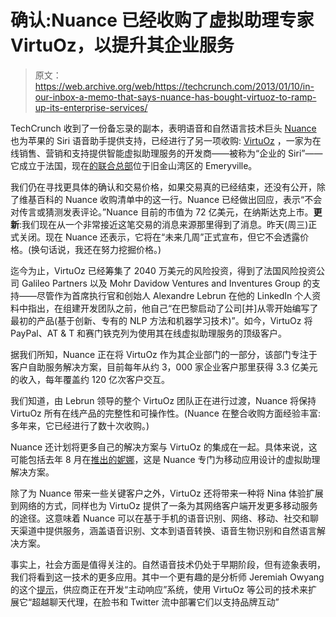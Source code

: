 # 确认:Nuance 已经收购了虚拟助理专家 VirtuOz，以提升其企业服务

> 原文：<https://web.archive.org/web/https://techcrunch.com/2013/01/10/in-our-inbox-a-memo-that-says-nuance-has-bought-virtuoz-to-ramp-up-its-enterprise-services/>

TechCrunch 收到了一份备忘录的副本，表明语音和自然语言技术巨头 [Nuance](https://web.archive.org/web/20230404070744/http://www.nuance.com/) 也为苹果的 Siri 语音助手提供支持，已经进行了另一项收购: [VirtuOz](https://web.archive.org/web/20230404070744/http://www.virtuoz.com/) ，一家为在线销售、营销和支持提供智能虚拟助理服务的开发商——被称为“企业的 Siri”——它成立于法国，现在[的联合总部](https://web.archive.org/web/20230404070744/https://techcrunch.com/2010/08/24/interview-with-virtuozs-pascal-levy-garboua-on-successfully-expanding-into-silicon-valley-from-europe/)位于旧金山湾区的 Emeryville。

我们仍在寻找更具体的确认和交易价格，如果交易真的已经结束，还没有公开，除了维基百科的 Nuance 收购清单中的这一行。Nuance 已经做出回应，表示“不会对传言或猜测发表评论。”Nuance 目前的市值为 72 亿美元，在纳斯达克上市。**更新**:我们现在从一个非常接近这笔交易的消息来源那里得到了消息。昨天(周三)正式关闭。现在 Nuance 还表示，它将在“未来几周”正式宣布，但它不会透露价格。(换句话说，我还在努力挖掘价格。)

迄今为止，VirtuOz 已经筹集了 2040 万美元的风险投资，得到了法国风险投资公司 Galileo Partners 以及 Mohr Davidow Ventures and Inventures Group 的支持——尽管作为首席执行官和创始人 Alexandre Lebrun 在他的 LinkedIn 个人资料中指出，在组建开发团队之前，他自己“在巴黎启动了公司[并]从零开始编写了最初的产品(基于创新、专有的 NLP 方法和机器学习技术)”。如今，VirtuOz 将 PayPal、AT & T 和赛门铁克列为使用其在线虚拟助理服务的顶级客户。

据我们所知，Nuance 正在将 VirtuOz 作为其企业部门的一部分，该部门专注于客户自助服务解决方案，目前每年从约 3，000 家企业客户那里获得 3.3 亿美元的收入，每年覆盖约 120 亿次客户交互。

我们知道，由 Lebrun 领导的整个 VirtuOz 团队正在进行过渡，Nuance 将保持 VirtuOz 所有在线产品的完整性和可操作性。(Nuance 在整合收购方面经验丰富:多年来，它已经进行了数十次收购。)

Nuance 还计划将更多自己的解决方案与 VirtuOz 的集成在一起。具体来说，这可能包括去年 8 月在[推出的](https://web.archive.org/web/20230404070744/https://techcrunch.com/2012/08/06/nuance-nina/)[妮娜](https://web.archive.org/web/20230404070744/http://www.nuance.com/company/news-room/press-releases/Nuance-Introduces-Nina.docx)，这是 Nuance 专门为移动应用设计的虚拟助理解决方案。

除了为 Nuance 带来一些关键客户之外，VirtuOz 还将带来一种将 Nina 体验扩展到网络的方式，同样也为 VirtuOz 提供了一条为其网络客户端开发更多移动服务的途径。这意味着 Nuance 可以在基于手机的语音识别、网络、移动、社交和聊天渠道中提供服务，涵盖语音识别、文本到语音转换、语音生物识别和自然语言解决方案。

事实上，社会方面是值得关注的。自然语音技术仍处于早期阶段，但有迹象表明，我们将看到这一技术的更多应用。其中一个更有趣的是分析师 Jeremiah Owyang 的这个[提示](https://web.archive.org/web/20230404070744/https://techcrunch.com/2012/06/07/brands-start-automating-social-media-responses-on-facebook-and-twitter/)，供应商正在开发“主动响应”系统，使用 VirtuOz 等公司的技术来扩展它“超越聊天代理，在脸书和 Twitter 流中部署它们以支持品牌互动”